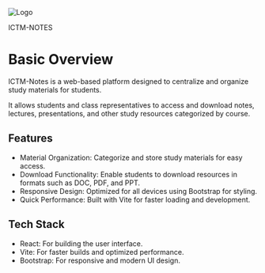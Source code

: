 


![Logo](https://github.com/Flitchen/notes/assets/104328567/f86d7603-4c3c-4d5c-9ee0-064bd1e82996)

ICTM-NOTES                  

# Basic Overview

ICTM-Notes is a web-based platform designed to centralize and organize study materials for students.


It allows students and class representatives to access and download notes, lectures, presentations, and other study resources categorized by course.
## Features

- Material Organization: Categorize and store study materials for easy access.
- Download Functionality: Enable students to download resources in formats such as DOC, PDF, and PPT.
- Responsive Design: Optimized for all devices using Bootstrap for styling.
- Quick Performance: Built with Vite for faster loading and development.
## Tech Stack

- React: For building the user interface.
- Vite: For faster builds and optimized performance.
- Bootstrap: For responsive and modern UI design.
